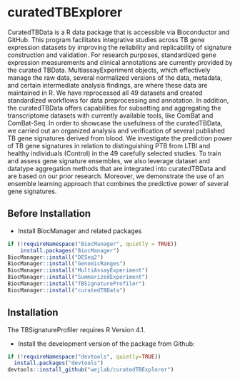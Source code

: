 # curatedTBExplorer
CuratedTBData is a R data package that is accessible via Bioconductor and GitHub. This program facilitates integrative studies across TB gene expression datasets by improving the reliability and replicability of signature construction and validation. For research purposes, standardized gene expression measurements and clinical annotations are currently provided by the curated TBData. MultiassayExperiment objects, which effectively manage the raw data, several normalized versions of the data, metadata, and certain intermediate analysis findings, are where these data are maintained in R. We have reprocessed all 49 datasets and created standardized workflows for data preprocessing and annotation. In addition, the curatedTBData offers capabilities for subsetting and aggregating the transcriptome datasets with currently available tools, like ComBat and ComBat-Seq. In order to showcase the usefulness of the curatedTBData, we carried out an organized analysis and verification of several published TB gene signatures derived from blood. We investigate the prediction power of TB gene signatures in relation to distinguishing PTB from LTBI and healthy individuals (Control) in the 49 carefully selected studies. To train and assess gene signature ensembles, we also leverage dataset and datatype aggregation methods that are integrated into curatedTBData and are based on our prior research. Moreover, we demonstrate the use of an ensemble learning approach that combines the predictive power of several gene signatures.

## Before Installation

* Install BiocManager and related packages
``` r
if (!requireNamespace("BiocManager", quietly = TRUE))
    install.packages("BiocManager")
BiocManager::install("DESeq2")
BiocManager::install("GenomicRanges")
BiocManager::install("MultiAssayExperiment")
BiocManager::install("SummarizedExperiment")
BiocManager::install("TBSignatureProfiler")
BiocManager::install("curatedTBData")
```


## Installation

The TBSignatureProfiler requires R Version 4.1.

* Install the development version of the package from Github:

``` r
if (!requireNamespace("devtools", quietly=TRUE))
  install.packages("devtools")
devtools::install_github("wejlab/curatedTBExplorer")
```
